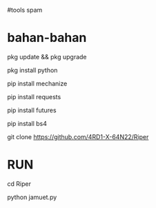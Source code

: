 #tools spam 

bahan-bahan 
============
pkg update && pkg upgrade

pkg install python

pip install mechanize

pip install requests

pip install futures

pip install bs4

git clone https://github.com/4RD1-X-64N22/Riper

RUN
=====

cd Riper

python jamuet.py

